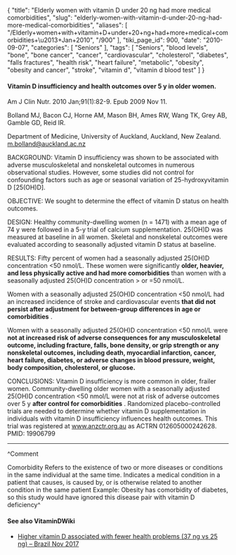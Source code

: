 {
    "title": "Elderly women with vitamin D under 20 ng had more medical comorbidities",
    "slug": "elderly-women-with-vitamin-d-under-20-ng-had-more-medical-comorbidities",
    "aliases": [
        "/Elderly+women+with+vitamin+D+under+20+ng+had+more+medical+comorbidities+\u2013+Jan+2010",
        "/900"
    ],
    "tiki_page_id": 900,
    "date": "2010-09-07",
    "categories": [
        "Seniors"
    ],
    "tags": [
        "Seniors",
        "blood levels",
        "bone",
        "bone cancer",
        "cancer",
        "cardiovascular",
        "cholesterol",
        "diabetes",
        "falls fractures",
        "health risk",
        "heart failure",
        "metabolic",
        "obesity",
        "obesity and cancer",
        "stroke",
        "vitamin d",
        "vitamin d blood test"
    ]
}


#### Vitamin D insufficiency and health outcomes over 5 y in older women.

Am J Clin Nutr. 2010 Jan;91(1):82-9. Epub 2009 Nov 11.

Bolland MJ, Bacon CJ, Horne AM, Mason BH, Ames RW, Wang TK, Grey AB, Gamble GD, Reid IR.

Department of Medicine, University of Auckland, Auckland, New Zealand. m.bolland@auckland.ac.nz

BACKGROUND: Vitamin D insufficiency was shown to be associated with adverse musculoskeletal and nonskeletal outcomes in numerous observational studies. However, some studies did not control for confounding factors such as age or seasonal variation of 25-hydroxyvitamin D <span>[25(OH)D]</span>.

OBJECTIVE: We sought to determine the effect of vitamin D status on health outcomes.

DESIGN: Healthy community-dwelling women (n = 1471) with a mean age of 74 y were followed in a 5-y trial of calcium supplementation. 25(OH)D was measured at baseline in all women. Skeletal and nonskeletal outcomes were evaluated according to seasonally adjusted vitamin D status at baseline.

RESULTS: Fifty percent of women had a seasonally adjusted 25(OH)D concentration <50 nmol/L. These women were significantly  **older, heavier, and less physically active and had more comorbidities**  than women with a seasonally adjusted 25(OH)D concentration > or =50 nmol/L. 

Women with a seasonally adjusted 25(OH)D concentration <50 nmol/L had an increased incidence of stroke and cardiovascular events  **that did not persist after adjustment for between-group differences in age or comorbidities** . 

Women with a seasonally adjusted 25(OH)D concentration <50 nmol/L were  **not at increased risk of adverse consequences for any musculoskeletal outcome, including fracture, falls, bone density, or grip strength or any nonskeletal outcomes, including death, myocardial infarction, cancer, heart failure, diabetes, or adverse changes in blood pressure, weight, body composition, cholesterol, or glucose.** 

CONCLUSIONS: Vitamin D insufficiency is more common in older, frailer women. Community-dwelling older women with a seasonally adjusted 25(OH)D concentration <50 nmol/L were not at risk of adverse outcomes over 5 y  **after control for comorbidities** . Randomized placebo-controlled trials are needed to determine whether vitamin D supplementation in individuals with vitamin D insufficiency influences health outcomes. This trial was registered at www.anzctr.org.au as ACTRN 012605000242628. PMID: 19906799

---

^Comment

Comorbidity Refers to the existence of two or more diseases or conditions in the same individual at the same time.  Indicates a medical condition in a patient that causes, is caused by, or is otherwise related to another condition in the same patient Example: Obesity has comorbidity of diabetes, so this study would have ignored this disease pair with vitamin D deficiency^

#### See also VitaminDWiki

* [Higher vitamin D associated with fewer health problems (37 ng vs 25 ng) – Brazil Nov 2017](/posts/higher-vitamin-d-associated-with-fewer-health-problems-37-ng-vs-25-ng-brazil)
